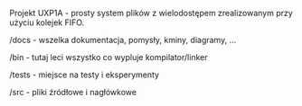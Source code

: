 Projekt UXP1A - prosty system plików z wielodostępem zrealizowanym przy użyciu kolejek FIFO.

/docs - wszelka dokumentacja, pomysły, kminy, diagramy, ...

/bin - tutaj leci wszystko co wypluje kompilator/linker

/tests - miejsce na testy i eksperymenty

/src - pliki źródłowe i nagłówkowe
